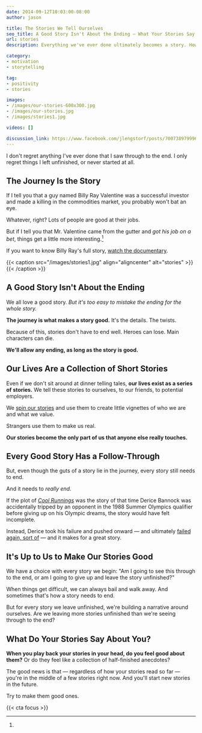 ```yaml
---
date: 2014-09-12T10:03:00-08:00
author: jason

title: The Stories We Tell Ourselves
seo_title: A Good Story Isn't About the Ending — What Your Stories Say About You
url: stories
description: Everything we've ever done ultimately becomes a story. How can we make sure the stories we tell ourselves — and others — are good?

category:
- motivation
- storytelling

tag:
- positivity
- stories

images:
- /images/our-stories-600x300.jpg
- /images/our-stories.jpg
- /images/stories1.jpg

videos: []

discussion_link: https://www.facebook.com/jlengstorf/posts/700738979996006
---
```

I don't regret anything I've ever done that I saw through to the end. I only regret things I left unfinished, or never started at all.

## The Journey Is the Story

If I tell you that a guy named Billy Ray Valentine was a successful investor and made a killing in the commodities market, you probably won't bat an eye.

Whatever, right? Lots of people are good at their jobs.

But if I tell you that Mr. Valentine came from the gutter and *got his job on a bet*, things get a little more interesting.[^trading-places]

[^trading-places]:
  If you want to know Billy Ray's full story, [watch the documentary][1].

{{< caption src="/images/stories1.jpg"
            align="aligncenter"
            alt="stories" >}}
{{< /caption >}}

## A Good Story Isn't About the Ending

We all love a good story. *But it's too easy to mistake the ending for the whole story.*

**The journey is what makes a story good.** It's the details. The twists.

Because of this, stories don't have to end well. Heroes can lose. Main characters can die.

**We'll allow any ending, as long as the story is good.**

## Our Lives Are a Collection of Short Stories

Even if we don't sit around at dinner telling tales, **our lives exist as a series of stories.** We tell these stories to ourselves, to our friends, to potential employers.

We [spin our stories][2] and use them to create little vignettes of who we are and what we value.

Strangers use them to make us real.

**Our stories become the only part of us that anyone else really touches.**

## Every Good Story Has a Follow-Through

But, even though the guts of a story lie in the journey, every story still needs to end.

And it needs to *really end.*

If the plot of [*Cool Runnings*][3] was the story of that time Derice Bannock was accidentally tripped by an opponent in the 1988 Summer Olympics qualifier before giving up on his Olympic dreams, the story would have felt incomplete.

Instead, Derice took his failure and pushed onward — and ultimately [failed again, sort of][4] — and it makes for a great story.

## It's Up to Us to Make Our Stories Good

We have a choice with every story we begin: "Am I going to see this through to the end, or am I going to give up and leave the story unfinished?"

When things get difficult, we can always bail and walk away. And sometimes that's how a story needs to end.

But for every story we leave unfinished, we're building a narrative around ourselves. Are we leaving more stories unfinished than we're seeing through to the end?

## What Do Your Stories Say About You?

**When you play back your stories in your head, do you feel good about them?** Or do they feel like a collection of half-finished anecdotes?

The good news is that — regardless of how your stories read so far — you're in the middle of a few stories right now. And you'll start new stories in the future.

Try to make them good ones.

{{< cta focus >}}

 [1]: http://amzn.to/X7sjiL
 [2]: http://lengstorf.com/bright-side/
 [3]: http://amzn.to/WTy0QP
 [4]: https://www.youtube.com/watch?v=31M_MdSVxV8
